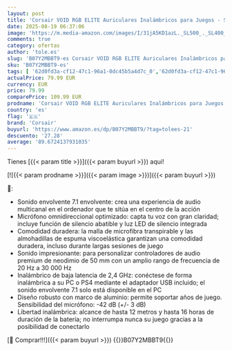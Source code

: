```yaml
---
layout: post
title: 'Corsair VOID RGB ELITE Auriculares Inalámbricos para Juegos - Sonido Envolvente 7.1 - Micrófono Omnidireccional - Almohadillas de Malla de Microfibra - Compatible iCUE - PC  Mac  PS5  PS4 - Blanco'
date: 2025-08-19 06:37:06
image: 'https://m.media-amazon.com/images/I/31jA5KD1azL._SL500_._SL400_.jpg'
comments: true
category: ofertas
author: 'tole.es'
slug: 'B07Y2MBBT9-es Corsair VOID RGB ELITE Auriculares Inalámbricos para...'
sku: 'B07Y2MBBT9-es'
tags: [ '62d0fd3a-cf12-47c1-96a1-0dc45b5a4d7c_0','62d0fd3a-cf12-47c1-96a1-0dc45b5a4d7c_7201','749d7d8e-47fd-431e-8b51-348b70f767e2_0','749d7d8e-47fd-431e-8b51-348b70f767e2_101','749d7d8e-47fd-431e-8b51-348b70f767e2_8501','856628d6-bd06-44c9-8556-c5cb75f77e2b_0','856628d6-bd06-44c9-8556-c5cb75f77e2b_5701','Accesorios para Juegos PC','Accesorios para PlayStation 5','Accessories  gaming','Arborist Merchandising Root','Audio & Sound','Auriculares gaming para PC','Auriculares para PlayStation 5','CML-Gaming','CML-Tech','Electrónica','Hardware y juegos para PlayStation 5','Informática','Juegos y Accesorios para PC','Los favoritos de nuestros clientes: Electrónica','Monitors','Self Service','Special Features Stores','Videojuegos','corsair','ps4','ps5','🇪🇸', ]
actualPrice: 79.99 EUR
currency: EUR
price: 79.99
comparePrice: 109.99 EUR
prodname: 'Corsair VOID RGB ELITE Auriculares Inalámbricos para Juegos - Sonido Envolvente 7.1 - Micrófono Omnidireccional - Almohadillas de Malla de Microfibra - Compatible iCUE - PC  Mac  PS5  PS4 - Blanco'
country: 'es'
flag: '🇪🇸'
brand: 'Corsair'
buyurl: 'https://www.amazon.es/dp/B07Y2MBBT9/?tag=tolees-21'
descuento: '27.28'
average: '89.6724137931035'
---
```


Tienes [{{< param title >}}]({{< param buyurl >}}) aqui!

[![{{< param prodname >}}]({{< param image >}})]({{< param buyurl >}})

🔎:

- Sonido envolvente 7.1 envolvente: crea una experiencia de audio multicanal en el ordenador que te sitúa en el centro de la acción
- Micrófono omnidireccional optimizado: capta tu voz con gran claridad; incluye función de silencio abatible y luz LED de silencio integrada
- Comodidad duradera: la malla de microfibra transpirable y las almohadillas de espuma viscoelástica garantizan una comodidad duradera, incluso durante largas sesiones de juego
- Sonido impresionante: para personalizar controladores de audio premium de neodimio de 50 mm con un amplio rango de frecuencia de 20 Hz a 30 000 Hz
- Inalámbrico de baja latencia de 2,4 GHz: conéctese de forma inalámbrica a su PC o PS4 mediante el adaptador USB incluido; el sonido envolvente 7.1 solo está disponible en el PC
- Diseño robusto con marco de aluminio: permite soportar años de juego. Sensibilidad del micrófono: -42 dB (+/- 3 dB)
- Libertad inalámbrica: alcance de hasta 12 metros y hasta 16 horas de duración de la batería; no interrumpa nunca su juego gracias a la posibilidad de conectarlo

[🛒 Comprar!!!]({{< param buyurl >}})
{{<world>}}B07Y2MBBT9{{</world>}}
